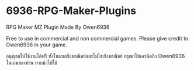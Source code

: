 # 6936-RPG-Maker-Plugins
RPG Maker MZ Plugin Made By Owen6936

Free to use in commercial and non commercial games.
Please give credit to Owen6936 in your game.

อนุญาตให้ใช้งานได้ฟรี ทั้งในเกมเชิงพาณิชย์และไม่ใช่เชิงพาณิชย์
กรุณาให้เครดิตถึง Owen6936 ในเกมของท่าน หากนำไปใช้

